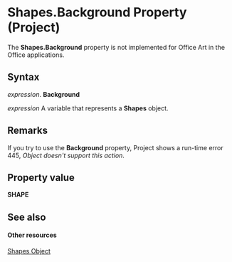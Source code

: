 
# Shapes.Background Property (Project)
The  **Shapes.Background** property is not implemented for Office Art in the Office applications.

## Syntax

 _expression_. **Background**

 _expression_ A variable that represents a **Shapes** object.


## Remarks

If you try to use the  **Background** property, Project shows a run-time error 445, _Object doesn't support this action_.


## Property value

 **SHAPE**


## See also


#### Other resources


[Shapes Object](6e42040c-dd5a-de4c-afa8-f9e33d1e5054.md)